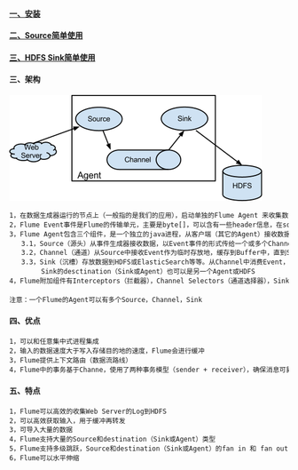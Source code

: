 #### [一、安装][1]
#### [二、Source简单使用][2]
#### [三、HDFS Sink简单使用][3]
#### 三、架构
![image](https://github.com/firechiang/hadoop-test/blob/master/flume/image/1_flume_framework.png)
```bash
1，在数据生成器运行的节点上（一般指的是我们的应用），启动单独的Flume Agent 来收集数据，再推送到存储端（HDFS，ElasticSearch等等）
2，Flume Event事件是Flume的传输单元，主要是byte[]，可以含有一些header信息，在source和desctination之间
3，Flume Agent包含三个组件，是一个独立的java进程，从客户端（其它的Agent）接收数据，然后再转发到下一个desctination（Sink或Agent）
   3.1，Source（源头）从事件生成器接收数据，以Event事件的形式传给一个或多个Channel
   3.2，Channel（通道）从Source中接收Event作为临时存放地，缓存到Buffer中，直到Sink将其消费掉。Channel可以和多个Source或Sink协同
   3.3，Sink（沉槽）存放数据到HDFS或ElasticSearch等等。从Channel中消费Event，并分发给desctination（Sink或Agent）。
        Sink的desctination（Sink或Agent）也可以是另一个Agent或HDFS
4，Flume附加组件有Interceptors（拦截器），Channel Selectors（通道选择器），Sink Processors（沉槽处理器）        
        
注意：一个Flume的Agent可以有多个Source，Channel，Sink
```

#### 四、优点
```bash
1，可以和任意集中式进程集成
2，输入的数据速度大于写入存储目的地的速度，Flume会进行缓冲
3，Flume提供上下文路由（数据流路线）
4，Flume中的事务基于Channe，使用了两种事务模型（sender + receiver），确保消息可靠的被发送
```

#### 五、特点
```bash
1，Flume可以高效的收集Web Server的Log到HDFS
2，可以高效获取输入，用于缓冲再转发
3，可导入大量的数据
4，Flume支持大量的Source和destination（Sink或Agent）类型
5，Flume支持多级跳跃，Source和destination（Sink或Agent）的fan in 和 fan out
6，Flume可以水平伸缩
```

[1]: https://github.com/firechiang/hadoop-test/tree/master/flume/docs/simple_install.md
[2]: https://github.com/firechiang/hadoop-test/tree/master/flume/docs/source_simple_use.md
[3]: https://github.com/firechiang/hadoop-test/tree/master/flume/docs/hdfs_sink_simple_use.md

